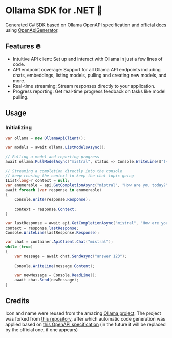 # Ollama SDK for .NET 🦙

Generated C# SDK based on Ollama OpenAPI specification and [official docs](https://github.com/jmorganca/ollama/blob/main/docs/api.md) using [OpenApiGenerator](https://github.com/HavenDV/OpenApiGenerator).

## Features 🔥

- Intuitive API client: Set up and interact with Ollama in just a few lines of code.
- API endpoint coverage: Support for all Ollama API endpoints including chats, embeddings, listing models, pulling and creating new models, and more.
- Real-time streaming: Stream responses directly to your application.
- Progress reporting: Get real-time progress feedback on tasks like model pulling.

## Usage

### Initializing

```csharp
var ollama = new OllamaApiClient();

var models = await ollama.ListModelsAsync();

// Pulling a model and reporting progress
await ollama.PullModelAsync("mistral", status => Console.WriteLine($"({status.Percent}%) {status.Status}"));

// Streaming a completion directly into the console
// keep reusing the context to keep the chat topic going
IList<long>? context = null;
var enumerable = api.GetCompletionAsync("mistral", "How are you today?");
await foreach (var response in enumerable)
{
    Console.Write(response.Response);
    
    context = response.Context;
}

var lastResponse = await api.GetCompletionAsync("mistral", "How are you today?", stream: false).WaitAsync();
context = response.lastResponse;
Console.WriteLine(lastResponse.Response);

var chat = container.ApiClient.Chat("mistral");
while (true)
{
    var message = await chat.SendAsync("answer 123");
    
    Console.WriteLine(message.Content);
    
    var newMessage = Console.ReadLine();
    await chat.Send(newMessage);
}
```

## Credits

Icon and name were reused from the amazing [Ollama project](https://github.com/jmorganca/ollama).
The project was forked from [this repository](https://github.com/awaescher/OllamaSharp), 
after which automatic code generation was applied based on [this OpenAPI specification](https://github.com/davidmigloz/langchain_dart/blob/main/packages/ollama_dart/oas/ollama-curated.yaml) 
(in the future it will be replaced by the official one, if one appears)
